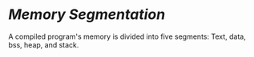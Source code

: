 # *__Memory Segmentation__*

A compiled program's memory is divided into five segments: Text, data, bss, heap, and stack.